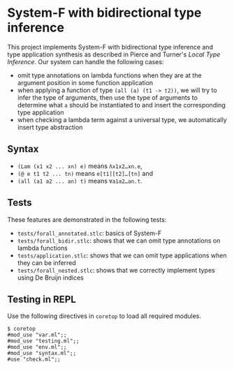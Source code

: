 # System-F with bidirectional type inference

This project implements System-F with bidirectional type inference and type application synthesis as described in Pierce and Turner's *Local Type Inference*. Our system can handle the following cases:

- omit type annotations on lambda functions when they are at the argument position in some function application
- when applying a function of type `(all (a) (t1 -> t2))`, we will try to infer the type of arguments, then use the type of arguments to determine what `a` should be instantiated to and insert the corresponding type application
- when checking a lambda term against a universal type, we automatically insert type abstraction

## Syntax

- `(Lam (x1 x2 ... xn) e)` means `Λx1x2…xn.e`,
- `(@ e t1 t2 ... tn)` means `e[t1][t2]…[tn]` and
- `(all (a1 a2 ... an) t)` means `∀a1a2…an.t`.

## Tests

These features are demonstrated in the following tests:

- `tests/forall_annotated.stlc`: basics of System-F
- `tests/forall_bidir.stlc`: shows that we can omit type annotations on lambda functions
- `tests/application.stlc`: shows that we can omit type applications when they can be inferred
- `tests/forall_nested.stlc`: shows that we correctly implement types using De Bruijn indices


## Testing in REPL

Use the following directives in `coretop` to load all required modules.

```
$ coretop
#mod_use "var.ml";;
#mod_use "testing.ml";;
#mod_use "env.ml";;
#mod_use "syntax.ml";;
#use "check.ml";;
```

[OPAM]: https://opam.ocaml.org/doc/Install.html

[OPAM-Cygwin]: https://fdopen.github.io/opam-repository-mingw/installation/
